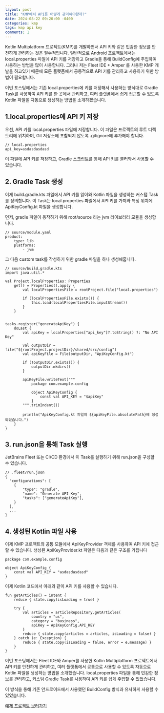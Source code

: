 ```yaml
---
layout: post
title: "KMP에서 API를 어떻게 관리해야할까?"
date: 2024-08-22 09:20:00 -0400 
categories: kmp
tags: kmp api key
comments: 1
---
```


Kotlin Multiplatform 프로젝트(KMP)를 개발하면서 API 키와 같은 민감한 정보를 안전하게 관리하는 것은 필수적입니다. 일반적으로 Android 프로젝트에서는 local.properties 파일에 API 키를 저장하고 Gradle을 통해 BuildConfig에 주입하여 사용하는 방법을 많이 사용합니다. 그러나 저는 Fleet IDE + Amper 를 사용한 KMP 개발을 하고있기 때문에 모든 플랫폼에서 공통적으로 API 키를 관리하고 사용하기 위한 방법이 필요합니다.

이번 포스팅에서는 기존 local.properties에 키를 저장해서 사용하는 방식대로 Gradle Task를 사용하여 API 키를 한 곳에서 관리하고, 여러 플랫폼에서 쉽게 접근할 수 있도록 Kotlin 파일을 자동으로 생성하는 방법을 소개하겠습니다.

## 1.local.properties에 API 키 저장

우선, API 키를 local.properties 파일에 저장합니다. 이 파일은 프로젝트의 루트 디렉토리에 위치하며, Git 저장소에 포함되지 않도록 .gitignore에 추가해야 합니다.

```
// local.properties
api_key=asdasdasdasd
```

이 파일에 API 키를 저장하고, Gradle 스크립트를 통해 API 키를 불러와서 사용할 수 있습니다.

## 2. Gradle Task 생성

이제 build.gradle.kts 파일에서 API 키를 읽어와 Kotlin 파일을 생성하는 커스텀 Task를 정의합니다. 이 Task는 local.properties 파일에서 API 키를 가져와 특정 위치에 ApiKeyConfig.kt 파일을 생성합니다.

먼저, gradle 파일이 동작하기 위해 root/source 라는 jvm 라이브러리 모듈을 생성합니다.

```
// source/module.yaml
product:
    type: lib
    platforms:
        - jvm
```

그 다음 custom task를 작성하기 위한 gradle 파일을 하나 생성해줍니다.
```
// source/build.gradle.kts
import java.util.*

val Project.localProperties: Properties
    get() = Properties().apply {
        val localPropertiesFile = rootProject.file("local.properties")

        if (localPropertiesFile.exists()) {
            this.load(localPropertiesFile.inputStream())
        }
    }


tasks.register("generateApiKey") {
    doLast {
        val apiKey = localProperties["api_key"]?.toString() ?: "No API Key"
        
        val outputDir = file("${rootProject.projectDir}/shared/src/config")
        val apiKeyFile = File(outputDir, "ApiKeyConfig.kt")

        if (!outputDir.exists()) {
            outputDir.mkdirs()
        }

        apiKeyFile.writeText("""
            package com.example.config
            
            object ApiKeyConfig {
                const val API_KEY = "$apiKey"
            }
        """.trimIndent())
        
        println("ApiKeyConfig.kt 파일이 ${apiKeyFile.absolutePath}에 생성되었습니다.")
    }
}
```

## 3. run.json을 통해 Task 실행

JetBrains Fleet 또는 CI/CD 환경에서 이 Task를 실행하기 위해 run.json을 구성할 수 있습니다.

```
// .fleet/run.json
{
  "configurations": [
    {
        "type": "gradle",
        "name": "Generate API Key",
        "tasks": ["generateApiKey"],
    }
  ],
  ...
}
```

## 4. 생성된 Kotlin 파일 사용

이제 KMP 프로젝트의 공통 모듈에서 ApiKeyProvider 객체를 사용하여 API 키에 접근할 수 있습니다. 생성된 ApiKeyProvider.kt 파일은 다음과 같은 구조를 가집니다

```
package com.example.config

object ApiKeyConfig {
    const val API_KEY = "asdasdasdasd"
}
```

이제 Kotlin 코드에서 아래와 같이 API 키를 사용할 수 있습니다.

```
fun getArticles() = intent {
    reduce { state.copy(isLoading = true) }

    try {
        val articles = articleRepository.getArticles(
            country = "us",
            category = "business",
            apiKey = ApiKeyConfig.API_KEY
        )
        reduce { state.copy(articles = articles, isLoading = false) }
    } catch (e: Exception) {
        reduce { state.copy(isLoading = false, error = e.message) }
    }
}
```

이번 포스팅에서는 Fleet IDE와 Amper를 사용한 Kotlin Multiplatform 프로젝트에서 API 키를 안전하게 관리하고, 여러 플랫폼에서 공통으로 사용할 수 있도록 자동으로 Kotlin 파일을 생성하는 방법을 소개했습니다. local.properties 파일을 통해 민감한 정보를 관리하고, 커스텀 Gradle Task를 사용하여 API 키를 쉽게 주입할 수 있었습니다.

이 방식을 통해 기존 안드로이드에서 사용했던 BuildConfig 방식과 유사하게 사용할 수 있었습니다.

[예제 프로젝트 보러가기](https://github.com/sun5066/DaliyPulse)